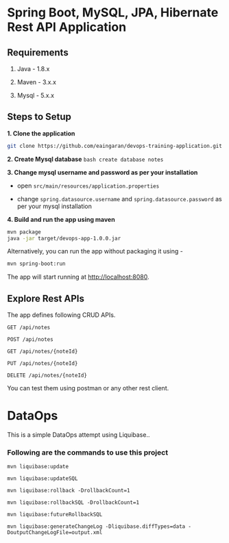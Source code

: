# Spring Boot, MySQL, JPA, Hibernate Rest API Application

## Requirements

1. Java - 1.8.x

2. Maven - 3.x.x

3. Mysql - 5.x.x

## Steps to Setup

**1. Clone the application**

```bash
git clone https://github.com/eaingaran/devops-training-application.git
```

**2. Create Mysql database**
``bash
create database notes
``

**3. Change mysql username and password as per your installation**

+ open `src/main/resources/application.properties`

+ change `spring.datasource.username` and `spring.datasource.password` as per your mysql installation

**4. Build and run the app using maven**

```bash
mvn package
java -jar target/devops-app-1.0.0.jar
```

Alternatively, you can run the app without packaging it using -

```bash
mvn spring-boot:run
```

The app will start running at <http://localhost:8080>.

## Explore Rest APIs

The app defines following CRUD APIs.

    GET /api/notes
    
    POST /api/notes
    
    GET /api/notes/{noteId}
    
    PUT /api/notes/{noteId}
    
    DELETE /api/notes/{noteId}

You can test them using postman or any other rest client.


# DataOps
This is a simple DataOps attempt using Liquibase.. 


### Following are the commands to use this project
`mvn liquibase:update`

`mvn liquibase:updateSQL`

`mvn liquibase:rollback -DrollbackCount=1`

`mvn liquibase:rollbackSQL -DrollbackCount=1 `

`mvn liquibase:futureRollbackSQL`

`mvn liquibase:generateChangeLog -Dliquibase.diffTypes=data -DoutputChangeLogFile=output.xml`
